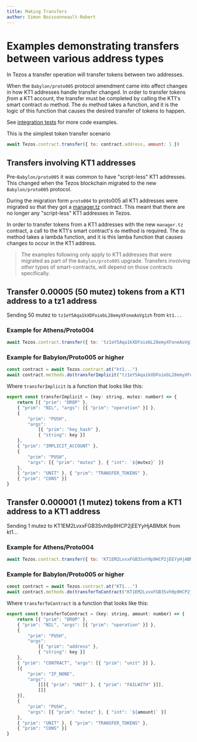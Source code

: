```yaml
---
title: Making Transfers
author: Simon Boissonneault-Robert
---
```


# Examples demonstrating transfers between various address types

In Tezos a transfer operation will transfer tokens between two addresses.

When the `Babylon/proto005` protocol amendment came into affect changes in how KT1 addresses handle transfer changed. In order to transfer tokens _from_ a KT1 account, the transfer must be completed by calling the KT1's smart contract `do` method. The `do` method takes a function, and it is the logic of this function that causes the desired transfer of tokens to happen.

See [integration tests](https://github.com/ecadlabs/taquito/blob/master/integration-tests/manager-contract-scenario.spec.ts) for more code examples.

This is the simplest token transfer scenario

```js
await Tezos.contract.transfer({ to: contract.address, amount: 1 })
```

## Transfers involving KT1 addresses

Pre-`Babylon/proto005` it was common to have "script-less" KT1 addresses. This changed when the Tezos blockchain migrated to the new `Babylon/proto005` protocol.

During the migration form `proto004` to proto005 all KT1 addresses were migrated so that they got a [manager.tz](https://gitlab.com/nomadic-labs/mi-cho-coq/blob/master/src/contracts/manager.tz) contract. This meant that there are no longer any "script-less" KT1 addresses in Tezos.

In order to transfer tokens from a KT1 addresses with the new `manager.tz` contract, a call to the KT1's smart contract's `do` method is required. The `do` method takes a lambda function, and it is this lamba function that causes changes to occur in the KT1 address.

> The examples following only apply to KT1 addresses that were migrated as part of the `Babylon/proto005` upgrade. Transfers involving _other_ types of smart-contracts, will depend on those contracts specifically.

## Transfer 0.00005 (50 mutez) tokens from a KT1 address to a tz1 address

Sending 50 mutez to `tz1eY5Aqa1kXDFoiebL28emyXFoneAoVg1zh` from `kt1...`

### Example for Athens/Proto004

```js
await Tezos.contract.transfer({ to: 'tz1eY5Aqa1kXDFoiebL28emyXFoneAoVg1zh', source: 'kt1...', amount: 0.000050 })
```

### Example for Babylon/Proto005 or higher

```js
const contract = await Tezos.contract.at("kt1...")
await contract.methods.do(transferImplicit("tz1eY5Aqa1kXDFoiebL28emyXFoneAoVg1zh", 50)).send({ amount: 0 })
```

Where `transferImplicit` is a function that looks like this:

```js
export const transferImplicit = (key: string, mutez: number) => {
    return [{ "prim": "DROP" },
    { "prim": "NIL", "args": [{ "prim": "operation" }] },
    {
        "prim": "PUSH",
        "args":
            [{ "prim": "key_hash" },
            { "string": key }]
    },
    { "prim": "IMPLICIT_ACCOUNT" },
    {
        "prim": "PUSH",
        "args": [{ "prim": "mutez" }, { "int": `${mutez}` }]
    },
    { "prim": "UNIT" }, { "prim": "TRANSFER_TOKENS" },
    { "prim": "CONS" }]
}
```

## Transfer 0.000001 (1 mutez) tokens from a KT1 address to a KT1 address

Sending 1 mutez to KT1EM2LvxxFGB3Svh9p9HCP2jEEYyHjABMbK from kt1...

### Example for Athens/Proto004

```js
await Tezos.contract.transfer({ to: 'KT1EM2LvxxFGB3Svh9p9HCP2jEEYyHjABMbK', source: 'KT1...', amount: 0.000001 })
```

### Example for Babylon/Proto005 or higher

```js
const contract = await Tezos.contract.at("KT1...")
await contract.methods.do(transferToContract("KT1EM2LvxxFGB3Svh9p9HCP2jEEYyHjABMbK", 1)).send({ amount: 0 })
```

Where `transferToContract` is a function that looks like this:

```js
export const transferToContract = (key: string, amount: number) => {
    return [{ "prim": "DROP" },
    { "prim": "NIL", "args": [{ "prim": "operation" }] },
    {
        "prim": "PUSH",
        "args":
            [{ "prim": "address" },
            { "string": key }]
    },
    { "prim": "CONTRACT", "args": [{ "prim": "unit" }] },
    [{
        "prim": "IF_NONE",
        "args":
            [[[{ "prim": "UNIT" }, { "prim": "FAILWITH" }]],
            []]
    }],
    {
        "prim": "PUSH",
        "args": [{ "prim": "mutez" }, { "int": `${amount}` }]
    },
    { "prim": "UNIT" }, { "prim": "TRANSFER_TOKENS" },
    { "prim": "CONS" }]
}
```
